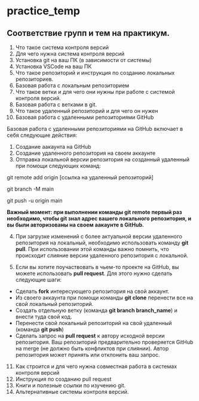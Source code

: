 # practice_temp

## Соответствие групп и тем на практикум.

1. Что такое система контроля версий
2. Для чего нужна система контроля версий
3. Установка git на ваш ПК (в зависимости от системы)
4. Установка VSCode на ваш ПК
5. Что такое репозиторий и инструкция по созданию локальных репозиториев.
6. Базовая работа с локальным репозиторием
7. Что такое ветки и для чего они нужны при работе с системой контроля версий.
8. Базовая работа с ветками в git.
9. Что такое удаленный репозиторий и для чего он нужен
10. Базовая работа с удаленными репозиториями GitHub

Базовая работа с удаленными репозиториями на GitHub включает в себя следующие действия:

1. Создание аакаунта на GitHub
2. Создание удаленного репозитория на своем аккаунте
3. Отправка локальной версии репозитория на созданный удаленный при помощи следующих команд:

git remote add origin [ссылка на удаленный репозиторий]

git branch -M main

git push -u origin main

**Важный момент: при выполнении команды git remote первый раз необходимо, чтобы git знал адрес вашего локального репозитория, и вы были авторизованы на своем аакаунте в GitHub.**

4. При загрузке изменений с более актуальной версии удаленного репозитория на локальный, необходимо использовать команду **git pull**. При использовании этой команды важно помнить, что происходит слияние версии удаленного репозитория с локальной.

5. Если вы хотите поучаствовать в чьем-то проекте на GitHub, вы можете использовать **pull request**. Для этого нужно сделать следующие шаги:
 * Сделать **fork** интересующего репозитория на свой аккаунт.
 * Из своего аккаунта при помощи команды **git clone** перенести все на свой локальный репозиторий.
 * Создать отдельную ветку (команда **git branch branch_name**) и внести туда свой код.
 * Перенести свой локальный репозиторий на свой удаленный (команда **git push**)
 * Сделать запрос на **pull request** к автору исходной версии репозитория. Ваш репозиторий предварительно проверяется GitHub на merge (не должно быть конфликтов при слиянии). Автор репозитория может принять или отклонить ваш запрос.


11. Как строится и для чего нужна совместная работа в системах контроля версий
12. Инструкция по созданию pull request
13. Книги и полезные ссылки по изучению git.
14. Альтернативные системы контроля версий.
